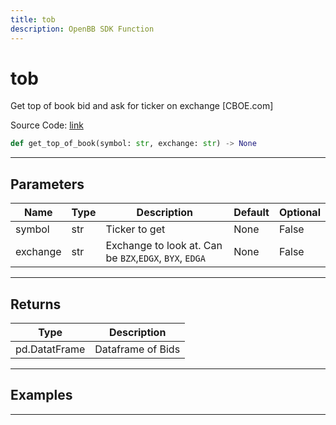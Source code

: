 ```yaml
---
title: tob
description: OpenBB SDK Function
---
```


# tob

Get top of book bid and ask for ticker on exchange [CBOE.com]

Source Code: [link](https://github.com/OpenBB-finance/OpenBBTerminal/tree/main/openbb_terminal/stocks/cboe_model.py#L12)

```python
def get_top_of_book(symbol: str, exchange: str) -> None
```
---

## Parameters

| Name | Type | Description | Default | Optional |
| ---- | ---- | ----------- | ------- | -------- |
| symbol | str | Ticker to get | None | False |
| exchange | str | Exchange to look at.  Can be `BZX`,`EDGX`, `BYX`, `EDGA` | None | False |

---

## Returns

| Type | Description |
| ---- | ----------- |
| pd.DatatFrame | Dataframe of Bids |

---

## Examples

---

